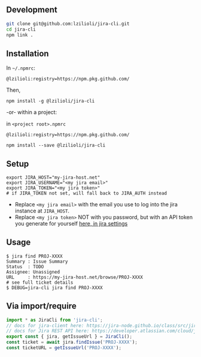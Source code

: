 
## Development

```bash
git clone git@github.com:lzilioli/jira-cli.git
cd jira-cli
npm link .
```

## Installation

In `~/.npmrc`:

```
@lzilioli:registry=https://npm.pkg.github.com/
```

Then,

```
npm install -g @lzilioli/jira-cli
```

-or- within a project:

in `<project root>.npmrc`

```
@lzilioli:registry=https://npm.pkg.github.com/
```

```
npm install --save @lzilioli/jira-cli
```

## Setup

```
export JIRA_HOST="my-jira-host.net"
export JIRA_USERNAME="<my jira email>"
export JIRA_TOKEN="<my jira token>"
# if JIRA_TOKEN not set, will fall back to JIRA_AUTH instead
```

- Replace `<my jira email>` with the email you use to log into the jira instance at `JIRA_HOST`.
- Replace `<my jira token>` NOT with you password, but  with an API token you generate for yourself
[here, in jira settings](https://id.atlassian.com/manage-profile/security/api-tokens)

## Usage

```
$ jira find PROJ-XXXX
Summary : Issue Summary
Status  : TODO
Assignee: Unassigned
URL     : https://my-jira-host.net/browse/PROJ-XXXX
# see full ticket details
$ DEBUG=jira-cli jira find PROJ-XXXX
```

## Via import/require

```typescript
import * as JiraCli from 'jira-cli';
// docs for jira-client here: https://jira-node.github.io/class/src/jira.js~JiraApi.html
// docs for Jira REST API here: https://developer.atlassian.com/cloud/jira/platform/rest/v3/
export const { jira, getIssueUrl } = JiraCli();
const ticket = await jira.findIssue('PROJ-XXXX');
const ticketURL = getIssueUrl('PROJ-XXXX');
```
